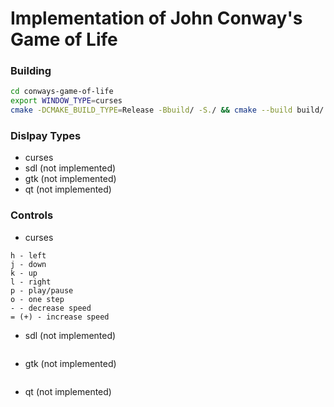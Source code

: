 # Implementation of John Conway's Game of Life

### Building
```bash
cd conways-game-of-life
export WINDOW_TYPE=curses
cmake -DCMAKE_BUILD_TYPE=Release -Bbuild/ -S./ && cmake --build build/ -j8
```

### Dislpay Types
- curses
- sdl (not implemented)
- gtk (not implemented)
- qt (not implemented)

### Controls
- curses
```
h - left
j - down
k - up
l - right
p - play/pause
o - one step
- - decrease speed
= (+) - increase speed
```
- sdl (not implemented)
```
```
- gtk (not implemented)
```
```
- qt (not implemented)
```
```
